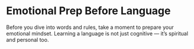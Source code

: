 # Emotional Prep Before Language

Before you dive into words and rules, take a moment to prepare your emotional mindset. Learning a language is not just cognitive — it’s spiritual and personal too.